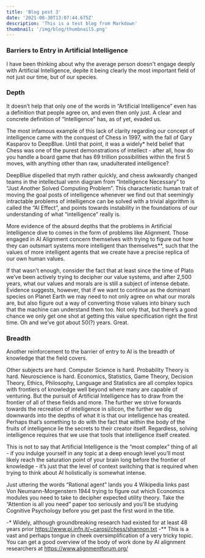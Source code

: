 ```yaml
---
title: 'Blog post 3'
date: '2021-08-30T13:07:44.675Z'
description: 'This is a test blog from Markdown'
thumbnail: '/img/blog/thumbnail5.png'
---
```


### Barriers to Entry in Artificial Intelligence

I have been thinking about why the average person doesn't engage deeply with Artificial Intelligence, depite it being clearly the most important field of not just our time, but of our species. 

### Depth
It doesn’t help that only one of the words in “Artificial Intelligence” even has a definition that people agree on, and even then only just. A clear and concrete definition of “Intelligence” has, as of yet, evaded us. 

The most infamous example of this lack of clarity regarding our concept of intelligence came  with the conquest of Chess in 1997, with the fall of Gary Kasparov to DeepBlue. Until that point, it was a widely* held belief that Chess was one of the purest demonstrations of intellect - after all, how do you handle a board game that has 69 trillion possibilities within the first 5 moves, with anything other than raw, unadulterated intelligence? 

DeepBlue dispelled that myth rather quickly, and chess awkwardly changed teams in the intellectual venn diagram from “Intelligence Necessary” to “Just Another Solved Computing Problem”. This characteristic human trait of moving the goal posts of intelligence whenever we find out that seemingly intractable problems of intelligence can be solved with a trivial algorithm is called the “AI Effect”, and points towards instability in the foundations of our understanding of what “intelligence” really is. 

More evidence of the absurd depths that the problems in Artificial Intelligence dive to comes in the form of problems like Alignment. Those engaged in AI Alignment concern themselves with trying to figure out how they can outsmart systems more intelligent than themselves**, such that the values of more intelligent agents that we create have a precise replica of our own human values.  

If that wasn’t enough, consider the fact that at least since the time of Plato we’ve been actively trying to decipher our value systems, and after 2,500 years, what our values and morals are is still a subject of intense debate. Evidence suggests, however, that if we want to continue as the dominant species on Planet Earth we may need to not only agree on what our morals are, but also figure out a way of converting those values into binary such that the machine can understand them too.  Not only that, but there’s a good chance we only get one shot at getting this value specification right the first time. Oh and we’ve got about 50(?) years. Great. 


### Breadth 
Another reinforcement to the barrier of entry to AI is the breadth of knowledge that the field covers. 

Other subjects are hard. Computer Science is hard. Probability Theory is hard. Neuroscience is hard. Economics, Statistics, Game Theory, Decision Theory, Ethics, Philosophy, Language and Statistics are all complex topics with frontiers of knowledge well beyond where many are capable of venturing. But the pursuit of Artificial Intelligence has to draw from the frontier of all of these fields and more. The further we strive forwards towards the recreation of intelligence in silicon, the further we dig downwards into the depths of what it is that our intelligence has created. Perhaps that’s something to do with the fact that within the body of the fruits of intelligence lie the secrets to their creator itself. Regardless, solving intelligence requires that we use that tools that intelligence itself created.

This is not to say that Artificial Intelligence is the “most complex” thing of all - if you indulge yourself in any topic at a deep enough level you’ll most likely reach the saturation point of your brain long before the frontier of knowledge - it’s just that the level of context switching that is required when trying to think about AI holistically is somewhat intense. 

Just uttering the words “Rational agent” lands you 4 Wikipedia links past Von Neumann-Morgenstern 1944 trying to figure out which Economics modules you need to take to decipher expected utility theory. Take the “Attention is all you need” paper too seriously and you’ll be studying Cognitive Psychology before you get past the first word in the title. 


-* Widely, although groundbreaking research had existed for at least 48 years prior https://www.pi.infn.it/~carosi/chess/shannon.txt
-** This is a vast and perhaps tongue in cheek oversimplification of a very tricky topic. You can get a good overview of the body of work done by AI alignment researchers at https://www.alignmentforum.org/


